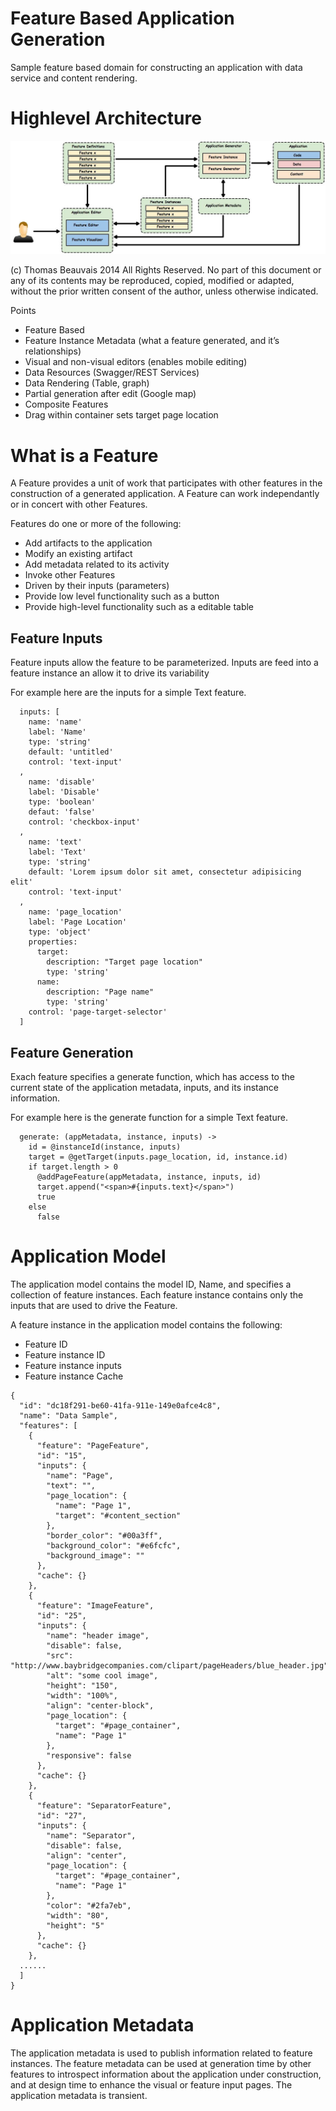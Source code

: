 Feature Based Application Generation
==============

Sample feature based domain for constructing an application with data service and content rendering.

# Highlevel Architecture

![Application Architecture](/doc/AppArchitecture.jpg)

(c) Thomas Beauvais 2014 All Rights Reserved.
No part of this document or any of its contents may be reproduced, copied, modified or adapted, without the prior written consent of the author, unless otherwise indicated.


Points
* Feature Based
* Feature Instance Metadata (what a feature generated, and it’s relationships)
* Visual and non-visual editors (enables mobile editing)
* Data Resources (Swagger/REST Services)
* Data Rendering (Table, graph)
* Partial generation after edit (Google map)
* Composite Features
* Drag within container sets target page location


# What is a Feature
A Feature provides a unit of work that participates with other features in the construction of a generated application. A Feature can work independantly or in concert with other Features. 

Features do one or more of the following: 

* Add artifacts to the application
* Modify an existing artifact
* Add metadata related to its activity
* Invoke other Features 
* Driven by their inputs (parameters)
* Provide low level functionality such as a button
* Provide high-level functionality such as a editable table

## Feature Inputs
Feature inputs allow the feature to be parameterized. Inputs are feed into a feature instance an allow it to drive its variability  

For example here are the inputs for a simple Text feature.
```
  inputs: [
    name: 'name'
    label: 'Name'
    type: 'string'
    default: 'untitled'
    control: 'text-input'
  ,
    name: 'disable'
    label: 'Disable'
    type: 'boolean'
    defaut: 'false'
    control: 'checkbox-input'
  ,
    name: 'text'
    label: 'Text'
    type: 'string'
    default: 'Lorem ipsum dolor sit amet, consectetur adipisicing elit'
    control: 'text-input'
  ,
    name: 'page_location'
    label: 'Page Location'
    type: 'object'
    properties:
      target:
        description: "Target page location"
        type: 'string'
      name:
        description: "Page name"
        type: 'string'
    control: 'page-target-selector'
  ]

```

## Feature Generation
Exach feature specifies a generate function, which has access to the current state of the application metadata, inputs, and its instance information.

For example here is the generate function for a simple Text feature.
```
  generate: (appMetadata, instance, inputs) ->
    id = @instanceId(instance, inputs)
    target = @getTarget(inputs.page_location, id, instance.id)
    if target.length > 0
      @addPageFeature(appMetadata, instance, inputs, id)
      target.append("<span>#{inputs.text}</span>")
      true
    else
      false
```

# Application Model
The application model contains the model ID, Name, and specifies a collection of feature instances. Each feature instance contains only the inputs that are used to drive the Feature.

A feature instance in the application model contains the following:
* Feature ID
* Feature instance ID
* Feature instance inputs
* Feature instance Cache


```
{
  "id": "dc18f291-be60-41fa-911e-149e0afce4c8",
  "name": "Data Sample",
  "features": [
    {
      "feature": "PageFeature",
      "id": "15",
      "inputs": {
        "name": "Page",
        "text": "",
        "page_location": {
          "name": "Page 1",
          "target": "#content_section"
        },
        "border_color": "#00a3ff",
        "background_color": "#e6fcfc",
        "background_image": ""
      },
      "cache": {}
    },
    {
      "feature": "ImageFeature",
      "id": "25",
      "inputs": {
        "name": "header image",
        "disable": false,
        "src": "http://www.baybridgecompanies.com/clipart/pageHeaders/blue_header.jpg",
        "alt": "some cool image",
        "height": "150",
        "width": "100%",
        "align": "center-block",
        "page_location": {
          "target": "#page_container",
          "name": "Page 1"
        },
        "responsive": false
      },
      "cache": {}
    },
    {
      "feature": "SeparatorFeature",
      "id": "27",
      "inputs": {
        "name": "Separator",
        "disable": false,
        "align": "center",
        "page_location": {
          "target": "#page_container",
          "name": "Page 1"
        },
        "color": "#2fa7eb",
        "width": "80",
        "height": "5"
      },
      "cache": {}
    },
  ......
  ]
}
```

# Application Metadata
The application metadata is used to publish information related to feature instances. The feature metadata can be used at generation time by other features to introspect information about the application under construction, and at design time to enhance the visual or feature input pages. The application metadata is transient.
